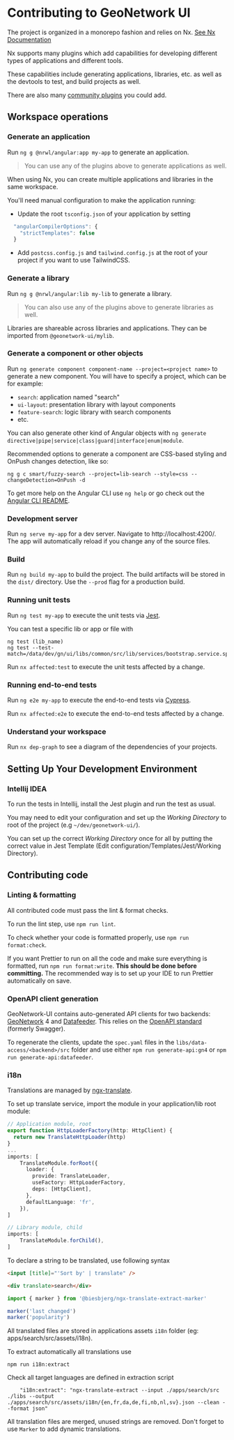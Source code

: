 # Contributing to GeoNetwork UI

The project is organized in a monorepo fashion and relies on Nx. [See Nx Documentation](https://nx.dev/angular)

Nx supports many plugins which add capabilities for developing different types of applications and different tools.

These capabilities include generating applications, libraries, etc. as well as the devtools to test, and build projects as well.

There are also many [community plugins](https://nx.dev/nx-community) you could add.

## Workspace operations

### Generate an application

Run `ng g @nrwl/angular:app my-app` to generate an application.

> You can use any of the plugins above to generate applications as well.

When using Nx, you can create multiple applications and libraries in the same workspace.

You'll need manual configuration to make the application running:

- Update the root `tsconfig.json` of your application by setting

```js
  "angularCompilerOptions": {
    "strictTemplates": false
  }
```

- Add `postcss.config.js` and `tailwind.config.js` at the root of your project if you want to use TailwindCSS.

### Generate a library

Run `ng g @nrwl/angular:lib my-lib` to generate a library.

> You can also use any of the plugins above to generate libraries as well.

Libraries are shareable across libraries and applications. They can be imported from `@geonetwork-ui/mylib`.

### Generate a component or other objects

Run `ng generate component component-name --project=<project name>` to generate a new component. You will have to specify a project, which can be for example:

- `search`: application named "search"
- `ui-layout`: presentation library with layout components
- `feature-search`: logic library with search components
- etc.

You can also generate other kind of Angular objects with `ng generate directive|pipe|service|class|guard|interface|enum|module`.

Recommended options to generate a component are CSS-based styling and OnPush changes detection, like so:

```shell script
ng g c smart/fuzzy-search --project=lib-search --style=css --changeDetection=OnPush -d
```

To get more help on the Angular CLI use `ng help` or go check out the [Angular CLI README](https://github.com/angular/angular-cli/blob/master/README.md).

### Development server

Run `ng serve my-app` for a dev server. Navigate to http://localhost:4200/. The app will automatically reload if you change any of the source files.

### Build

Run `ng build my-app` to build the project. The build artifacts will be stored in the `dist/` directory. Use the `--prod` flag for a production build.

### Running unit tests

Run `ng test my-app` to execute the unit tests via [Jest](https://jestjs.io).

You can test a specific lib or app or file with

```shell script
ng test (lib_name)
ng test --test-match=/data/dev/gn/ui/libs/common/src/lib/services/bootstrap.service.spec.ts
```

Run `nx affected:test` to execute the unit tests affected by a change.

### Running end-to-end tests

Run `ng e2e my-app` to execute the end-to-end tests via [Cypress](https://www.cypress.io).

Run `nx affected:e2e` to execute the end-to-end tests affected by a change.

### Understand your workspace

Run `nx dep-graph` to see a diagram of the dependencies of your projects.

## Setting Up Your Development Environment

### Intellij IDEA

To run the tests in Intellij, install the Jest plugin and run the test as usual.

You may need to edit your configuration and set up the _Working Directory_ to root of the project (e.g `~/dev/geonetwork-ui/`).

You can set up the correct _Working Directory_ once for all by putting the correct value in Jest Template (Edit configuration/Templates/Jest/Working Directory).

## Contributing code

### Linting & formatting

All contributed code must pass the lint & format checks.

To run the lint step, use `npm run lint`.

To check whether your code is formatted properly, use `npm run format:check`.

If you want Prettier to run on all the code and make sure everything is formatted, run `npm run format:write`.
**This should be done before committing.** The recommended way is to set up your IDE to run Prettier automatically on save.

### OpenAPI client generation

GeoNetwork-UI contains auto-generated API clients for two backends: [GeoNetwork](https://github.com/geonetwork/core-geonetwork) 4 and [Datafeeder](https://github.com/georchestra/georchestra/tree/master/datafeeder).
This relies on the [OpenAPI standard](https://www.openapis.org/) (formerly Swagger).

To regenerate the clients, update the `spec.yaml` files in the `libs/data-access/<backend>/src` folder and use either `npm run generate-api:gn4` or `npm run generate-api:datafeeder`.

### i18n

Translations are managed by [ngx-translate](https://github.com/ngx-translate/core).

To set up translate service, import the module in your application/lib root module:

```typescript
// Application module, root
export function HttpLoaderFactory(http: HttpClient) {
  return new TranslateHttpLoader(http)
}
...
imports: [
    TranslateModule.forRoot({
      loader: {
        provide: TranslateLoader,
        useFactory: HttpLoaderFactory,
        deps: [HttpClient],
      },
      defaultLanguage: 'fr',
    }),
]

// Library module, child
imports: [
    TranslateModule.forChild(),
]
```

To declare a string to be translated, use following syntax

```html
<input [title]="'Sort by' | translate" />

<div translate>search</div>
```

```typescript
import { marker } from '@biesbjerg/ngx-translate-extract-marker'

marker('last changed')
marker('popularity')
```

All translated files are stored in applications assets `i18n` folder (eg: apps/search/src/assets/i18n).

To extract automatically all translations use

```shell script
npm run i18n:extract
```

Check all target languages are defined in extraction script

```shell script
    "i18n:extract": "ngx-translate-extract --input ./apps/search/src  ./libs --output ./apps/search/src/assets/i18n/{en,fr,da,de,fi,nb,nl,sv}.json --clean --format json"
```

All translation files are merged, unused strings are removed. Don't forget to use `Marker` to add dynamic translations.
